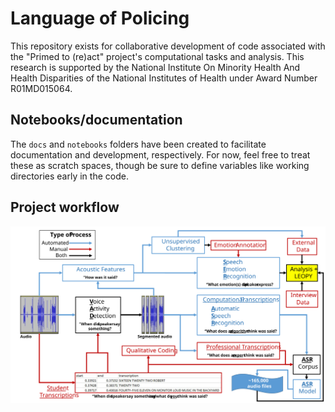 # Language of Policing

This repository exists for collaborative development of code associated with the "Primed to (re)act" project's computational tasks and analysis. This research is supported by the National Institute On Minority Health And Health Disparities of the National Institutes of Health under Award Number R01MD015064. 
## Notebooks/documentation

The `docs` and `notebooks` folders have been created to facilitate documentation and development, respectively. For now, feel free to treat these as scratch spaces, though be sure to define variables like working directories early in the code. 

## Project workflow

![Error loading graphic](./NIH_P2Rconceptmap2021_10_19.svg)
